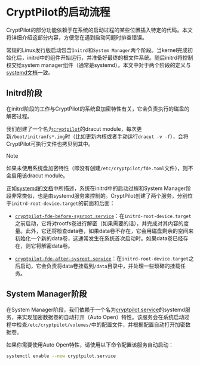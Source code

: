 # CryptPilot的启动流程

CryptPilot的部分功能依赖于在系统的启动过程的某些位置插入特定的代码。本文将详细介绍这部分内容，方便您在遇到启动问题时排查错误。

常规的Linux发行版启动包含`Initrd`和`System Manager`两个阶段。当kernel完成初始化后，initrd中的组件开始运行，并准备好最终的根文件系统。随后initrd将控制权交给system manager组件（通常是systemd）。本文中对于两个阶段的定义与[systemd文档](https://www.freedesktop.org/software/systemd/man/latest/bootup.html)一致。

## Initrd阶段

在initrd阶段的工作与CryptPilot的系统盘加密特性有关，它会负责执行的磁盘的解密过程。

我们创建了一个名为[`cryptpilot`](/dist/dracut/modules.d/91cryptpilot/module-setup.sh)的dracut module，每次更新`/boot/initramfs*.img`时（比如更新内核或者手动运行`dracut -v -f`），会将CryptPilot可执行文件也拷贝到其中。

> [!NOTE]
> 如果未使用系统盘加密特性（即没有创建`/etc/cryptpilot/fde.toml`文件），则不会启用该dracut module。

正如[systemd的文档](https://www.freedesktop.org/software/systemd/man/latest/bootup.html#Bootup%20in%20the%20initrd)中所描述，系统在initrd中的启动过程和System Manager阶段非常类似，也是由systemd服务来控制的。CryptPilot创建了两个服务，分别位于`initrd-root-device.target`的前面和后面：

- [`cryptpilot-fde-before-sysroot.service`](/dist/dracut/modules.d/91cryptpilot/cryptpilot-fde-before-sysroot.service)：在`initrd-root-device.target`之前启动，它将对rootfs卷进行解密（如果需要的话），并完成对其内容的度量。此外，它还将检查data卷，如果data卷不存在，它会用磁盘剩余的空间来初始化一个新的data卷，这通常发生在系统首次启动时。如果data卷已经存在，则它将解密data卷。

- [`cryptpilot-fde-after-sysroot.service`](/dist/dracut/modules.d/91cryptpilot/cryptpilot-fde-after-sysroot.service)：在`initrd-root-device.target`之后启动，它会负责将data卷挂载到`/data`目录中，并处理一些琐碎的挂载任务。

## System Manager阶段

在System Manager阶段，我们依赖于一个名为[cryptpilot.service](/dist/systemd/cryptpilot.service)的systemd服务，来实现加密数据卷的自动打开（Auto Open）特性。该服务会在系统启动过程中检查`/etc/cryptpilot/volumes/`中的配置文件，并根据配置自动打开加密数据卷。

如果你需要使用Auto Open特性，请使用以下命令配置该服务自动启动：

```sh
systemctl enable --now cryptpilot.service
```


